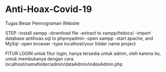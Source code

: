 # Anti-Hoax-Covid-19
Tugas Besar Pemrograman Website

STEP
-install xampp
-download file 
-extract to xampp/htdocs/
-import database antihoax.sql to phpmyadmin
-open xampp
-start apache, and MySql
-open browser
-type localhost/your folder name project

FITUR LOGIN
untuk fitur login, hanya tersedia untuk admin, oleh karena itu, untuk membukanya dengan cara
localhost/namafolder/admin/dataAdmin/indexAdmin.php
